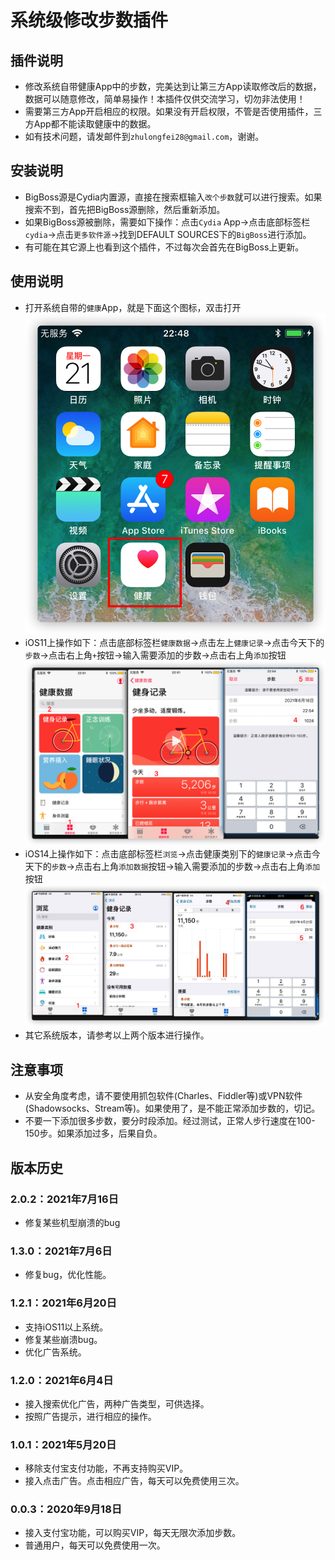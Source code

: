 # 系统级修改步数插件

## 插件说明
* 修改系统自带健康App中的步数，完美达到让第三方App读取修改后的数据，数据可以随意修改，简单易操作！本插件仅供交流学习，切勿非法使用！
* 需要第三方App开启相应的权限。如果没有开启权限，不管是否使用插件，三方App都不能读取健康中的数据。
* 如有技术问题，请发邮件到`zhulongfei28@gmail.com`，谢谢。

## 安装说明
* BigBoss源是Cydia内置源，直接在搜索框输入`改个步数`就可以进行搜索。如果搜索不到，首先把BigBoss源删除，然后重新添加。
* 如果BigBoss源被删除，需要如下操作：点击`Cydia` App->点击底部标签栏`cydia`->点击`更多软件源`->找到DEFAULT SOURCES下的`BigBoss`进行添加。
* 有可能在其它源上也看到这个插件，不过每次会首先在BigBoss上更新。

## 使用说明
* 打开系统自带的`健康`App，就是下面这个图标，双击打开
![](./support_files/HowToUseHealthAddSteps-01.png)
* iOS11上操作如下：点击底部标签栏`健康数据`->点击左上`健康记录`->点击今天下的`步数`->点击右上角`+`按钮->输入需要添加的步数->点击右上角`添加`按钮
![](./support_files/HowToUseHealthAddSteps-02.png)
* iOS14上操作如下：点击底部标签栏`浏览`->点击健康类别下的`健康记录`->点击今天下的`步数`->点击右上角`添加数据`按钮->输入需要添加的步数->点击右上角`添加`按钮
![](./support_files/HowToUseHealthAddSteps-03.png)
* 其它系统版本，请参考以上两个版本进行操作。

## 注意事项
* 从安全角度考虑，请不要使用抓包软件(Charles、Fiddler等)或VPN软件(Shadowsocks、Stream等)。如果使用了，是不能正常添加步数的，切记。
* 不要一下添加很多步数，要分时段添加。经过测试，正常人步行速度在100-150步。如果添加过多，后果自负。

## 版本历史
### 2.0.2：2021年7月16日
* 修复某些机型崩溃的bug

### 1.3.0：2021年7月6日
* 修复bug，优化性能。

### 1.2.1：2021年6月20日
* 支持iOS11以上系统。
* 修复某些崩溃bug。
* 优化广告系统。

### 1.2.0：2021年6月4日
* 接入搜索优化广告，两种广告类型，可供选择。
* 按照广告提示，进行相应的操作。

### 1.0.1：2021年5月20日
* 移除支付宝支付功能，不再支持购买VIP。
* 接入点击广告。点击相应广告，每天可以免费使用三次。

### 0.0.3：2020年9月18日
* 接入支付宝功能，可以购买VIP，每天无限次添加步数。
* 普通用户，每天可以免费使用一次。